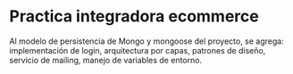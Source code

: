 # **Practica integradora ecommerce**

Al modelo de persistencia de Mongo y mongoose del proyecto, se agrega: implementación de login, arquitectura por capas, patrones de diseño, servicio de mailing, manejo de variables de entorno.

